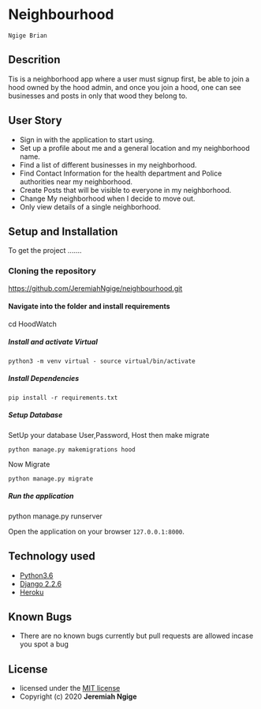 # Neighbourhood

    Ngige Brian

## Descrition

Tis is a neighborhood app where a user must signup first, be able to join a hood owned by the hood admin, and once you
join a hood, one can see businesses and posts in only that wood they belong to.  

## User Story  
  
* Sign in with the application to start using.
* Set up a profile about me and a general location and my neighborhood name.
* Find a list of different businesses in my neighborhood.
* Find Contact Information for the health department and Police authorities near my neighborhood.
* Create Posts that will be visible to everyone in my neighborhood.
* Change My neighborhood when I decide to move out.
* Only view details of a single neighborhood.
  
## Setup and Installation  

To get the project .......  
  
### Cloning the repository

<https://github.com/JeremiahNgige/neighbourhood.git>

#### Navigate into the folder and install requirements  

cd HoodWatch

##### Install and activate Virtual  

    python3 -m venv virtual - source virtual/bin/activate  

##### Install Dependencies  

    pip install -r requirements.txt 

##### Setup Database  

SetUp your database User,Password, Host then make migrate  

    python manage.py makemigrations hood

 Now Migrate  

    python manage.py migrate 

##### Run the application  

python manage.py runserver

Open the application on your browser `127.0.0.1:8000`.  
  
## Technology used  
  
* [Python3.6](https://www.python.org/)  
* [Django 2.2.6](https://docs.djangoproject.com/en/2.2/)  
* [Heroku](https://heroku.com)  
  
## Known Bugs  

* There are no known bugs currently but pull requests are allowed incase you spot a bug  
  
## License

* licensed under the [MIT license](LICENSE)  
* Copyright (c) 2020 **Jeremiah Ngige**
